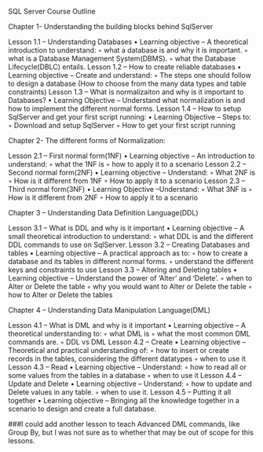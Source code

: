 SQL Server Course Outline

Chapter 1- Understanding the building blocks behind SqlServer

Lesson 1.1 – Understanding Databases
                • Learning objective – A theoretical introduction to understand: 
                    ◦ what a database is and why it is important. 
                    ◦ what is a Database Management System(DBMS).
                    ◦ what the Database Lifecycle(DBLC) entails. 
Lesson 1.2 – How to create reliable databases
                • Learning objective – Create and understand:
                    ◦ The steps one should follow to design a database (How to choose from the many data types and table constraints)
Lesson 1.3 – What is normalizaiton and why is it important to Databases?
                • Learning Objective – Understand what normalization is and how to implement the different normal forms. 
Lesson 1.4 – How to setup SqlServer and get your first script running:
                • Learning Objective – Steps to:
                    ◦ Download and setup SqlServer
                    ◦ How to get your first script running 

Chapter 2- The different forms of Normalization:

Lesson 2.1 – First normal form(1NF)
                • Learning objective – An introduction to understand: 
                    ◦ what the 1NF is
                    ◦ how to apply it to a scenario
Lesson 2.2 – Second normal form(2NF)
                • Learning objective – Understand:
                    ◦ What 2NF is
                    ◦ How is it different from 1NF
                    ◦ How to apply it to a scenario
Lesson 2.3 – Third normal form(3NF)
                • Learning Objective –Understand:
                    ◦ What 3NF is
                    ◦ How is it different from 2NF
                    ◦ How to apply it to a scenario

Chapter 3 – Understanding Data Definition Language(DDL)

Lesson 3.1 – What is DDL and why is it important
                • Learning objective – A small theoretical introduction to understand:
                    ◦ what DDL is and the different DDL commands to use on SqlServer.
Lesson 3.2 – Creating Databases and tables
                • Learning objective – A practical approach as to:
                    ◦ how to create a database and its tables in different normal forms. 
                    ◦ understand the different keys and constraints to use
Lesson 3.3 – Altering and Deleting tables
                • Learning objective – Understand the power of ‘Alter’ and ‘Delete’.
                    ◦ when to Alter or Delete the table
                    ◦ why you would want to Alter or Delete the table
                    ◦ how to Alter or Delete the tables

Chapter 4 – Understanding Data Manipulation Language(DML)

Lesson 4.1 – What is DML and why is it important
                • Learning objective – A theoretical understanding to:
                    ◦ what DML is
                    ◦ what the most common DML commands are. 
                    ◦ DDL vs DML
Lesson 4.2 – Create
                • Learning objective – Theoretical and practical understanding of:
                    ◦ how to insert or create records in the tables, considering the different datatypes
                    ◦ when to use it
Lesson 4.3 – Read
                • Learning objective – Understand:
                    ◦ how to read all or some values from the tables in a database
                    ◦ when to use it
Lesson 4.4 – Update and Delete
                • Learning objective – Understand:
                    ◦ how to update and Delete values in any table.
                    ◦ when to use it.
Lesson 4.5 – Putting it all together
                • Learning objective – Bringing all the knowledge together in a scenario to design and create a full database.

###I could add another lesson to teach Advanced DML commands, like Group By, but I was not sure as to whether that may be out of scope for this lessons.